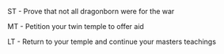 ST - Prove that not all dragonborn were for the war

MT - Petition your twin temple to offer aid

LT - Return to your temple and continue your masters teachings